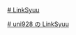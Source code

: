 [# LinkSyuu](https://uni928.github.io/LinkSyuu/)

[# uni928 の LinkSyuu](https://uni928.github.io/LinkSyuu/index3.html)
